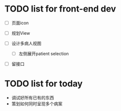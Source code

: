 # TODO list for front-end dev
- [ ] 页面icon
- [ ] 规划View
- [ ] 设计多病人视图
  - [ ] 左侧展开patient selection
- [ ] 留接口



# TODO list for today
- 调试好所有已有的东西
- 策划如何同时呈现多个病案